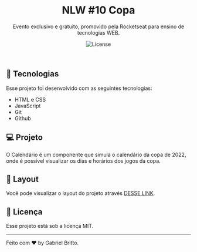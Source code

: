 <h1 align="center"> NLW #10 Copa </h1>

<p align="center">
Evento exclusivo e gratuito, promovido pela Rocketseat para ensino de tecnologias WEB.
</p>


<p align="center">
  <img alt="License" src="https://img.shields.io/static/v1?label=license&message=MIT&color=49AA26&labelColor=000000">
</p>

<br>

## 🚀 Tecnologias

Esse projeto foi desenvolvido com as seguintes tecnologias:

- HTML e CSS
- JavaScript
- Git
- Github

## 💻 Projeto

O Calendário é um componente que simula o calendário da copa de 2022, onde é possível visualizar os dias e horários dos jogos da copa.

## 🔖 Layout

Você pode visualizar o layout do projeto através [DESSE LINK](https://gabrielbritto1.github.io/nlw-10-copa/).

## :memo: Licença

Esse projeto está sob a licença MIT.

---

Feito com ♥ by Gabriel Britto.
